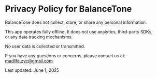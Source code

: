 # Privacy Policy for BalanceTone

BalanceTone does not collect, store, or share any personal information.

This app operates fully offline. It does not use analytics, third-party SDKs, or any data tracking mechanisms.

No user data is collected or transmitted.

If you have any questions or concerns, please contact us at: madlife.zyc@gmail.com

Last updated: June 1, 2025
